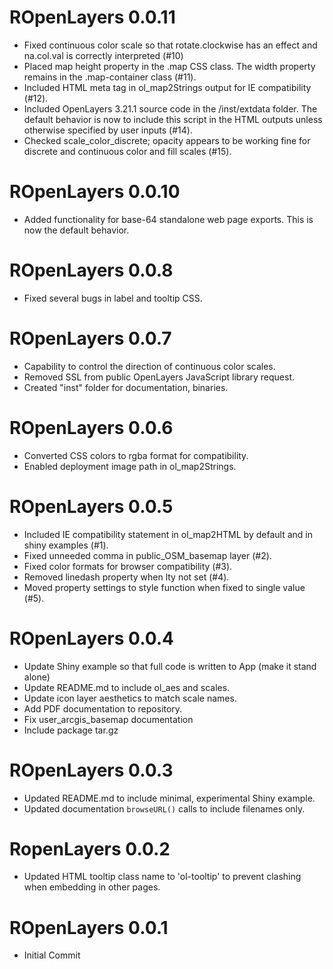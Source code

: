 # ROpenLayers 0.0.11

* Fixed continuous color scale so that rotate.clockwise has an effect and na.col.val is correctly interpreted (#10)
* Placed map height property in the .map CSS class.  The width property remains in the .map-container class (#11).
* Included HTML meta tag in ol_map2Strings output for IE compatibility (#12).
* Included OpenLayers 3.21.1 source code in the /inst/extdata folder.  The default behavior is now to include this script in the HTML outputs unless otherwise specified by user inputs (#14).
* Checked scale_color_discrete; opacity appears to be working fine for discrete and continuous color and fill scales (#15).

# ROpenLayers 0.0.10

* Added functionality for base-64 standalone web page exports.  This is now the default behavior.

# ROpenLayers 0.0.8

* Fixed several bugs in label and tooltip CSS.

# ROpenLayers 0.0.7

* Capability to control the direction of continuous color scales.
* Removed SSL from public OpenLayers JavaScript library request.
* Created "inst" folder for documentation, binaries.

# ROpenLayers 0.0.6

* Converted CSS colors to rgba format for compatibility.
* Enabled deployment image path in ol_map2Strings.


# ROpenLayers 0.0.5

* Included IE compatibility statement in ol_map2HTML by default and in shiny examples (#1).
* Fixed unneeded comma in public_OSM_basemap layer (#2).
* Fixed color formats for browser compatibility (#3).
* Removed linedash property when lty not set (#4).
* Moved property settings to style function when fixed to single value (#5).

# ROpenLayers 0.0.4

* Update Shiny example so that full code is written to App (make it stand alone)
* Update README.md to include ol_aes and scales.
* Update icon layer aesthetics to match scale names.
* Add PDF documentation to repository.
* Fix user_arcgis_basemap documentation
* Include package tar.gz

# ROpenLayers 0.0.3

* Updated README.md to include minimal, experimental Shiny example.
* Updated documentation `browseURL()` calls to include filenames only.

# RopenLayers 0.0.2

* Updated HTML tooltip class name to 'ol-tooltip' to prevent clashing when embedding in other pages.

# ROpenLayers 0.0.1

* Initial Commit